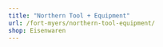 ```yaml
---
title: "Northern Tool + Equipment"
url: /fort-myers/northern-tool-equipment/
shop: Eisenwaren
---
```

